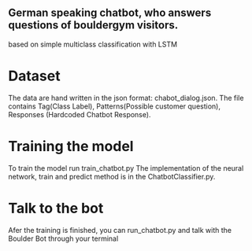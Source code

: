 ## German speaking chatbot, who answers questions of bouldergym visitors.
based on simple multiclass classification with LSTM

# Dataset 
The data are hand written in the json format: chabot_dialog.json.
The file contains Tag(Class Label), Patterns(Possible customer question), Responses (Hardcoded Chatbot Response).

# Training the model 
To train the model run train_chatbot.py
The implementation of the neural network, train and predict method is in the ChatbotClassifier.py.

# Talk to the bot
Afer the training is finished, you can run_chatbot.py and talk with the Boulder Bot through your terminal
